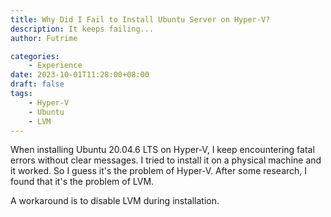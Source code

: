```yaml
---
title: Why Did I Fail to Install Ubuntu Server on Hyper-V?
description: It keeps failing...
author: Futrime

categories:
    - Experience
date: 2023-10-01T11:28:00+08:00
draft: false
tags:
    - Hyper-V
    - Ubuntu
    - LVM
---
```


When installing Ubuntu 20.04.6 LTS on Hyper-V, I keep encountering fatal errors without clear messages. I tried to install it on a physical machine and it worked. So I guess it's the problem of Hyper-V. After some research, I found that it's the problem of LVM.

A workaround is to disable LVM during installation.
